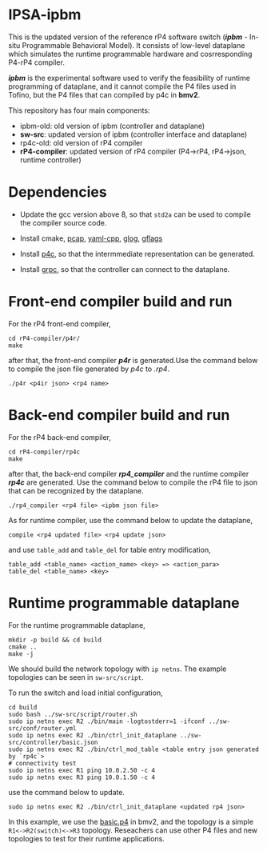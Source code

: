 # IPSA-ipbm

This is the updated version of the reference rP4 software switch (***ipbm*** - In-situ Programmable Behavioral Model). It consists of low-level dataplane which simulates the runtime programmable hardware and cosrresponding P4-rP4 compiler.

***ipbm*** is the experimental software used to verify the feasibility of runtime programming of dataplane, and it cannot compile the P4 files used in Tofino, but the P4 files that can compiled by p4c in **bmv2**.

This repository has four main components:
- ipbm-old: old version of ipbm (controller and dataplane)
- **sw-src**: updated version of ipbm (controller interface and dataplane)
- rp4c-old: old version of rP4 compiler
- **rP4-compiler**: updated version of rP4 compiler (P4->rP4, rP4->json, runtime controller)

# Dependencies
- Update the gcc version above 8, so that `std2a` can be used to compile the compiler source code.

- Install cmake, [pcap](https://www.tcpdump.org/), [yaml-cpp](https://github.com/jbeder/yaml-cpp), [glog](https://github.com/google/glog), [gflags](https://github.com/gflags/gflags)

- Install [p4c](https://github.com/p4lang/p4c), so that the intermmediate representation can be generated.

- Install [grpc](https://github.com/grpc/grpc), so that the controller can connect to the dataplane.

# Front-end compiler build and run
For the rP4 front-end compiler,
```shell
cd rP4-compiler/p4r/
make
``` 
after that, the front-end compiler ***p4r*** is generated.Use the command below to compile the json file generated by *p4c* to *.rp4*.
```shell
./p4r <p4ir json> <rp4 name>
```

# Back-end compiler build and run
For the rP4 back-end compiler,
```shell
cd rP4-compiler/rp4c
make
```
after that, the back-end compiler ***rp4_compiler*** and the runtime compiler ***rp4c*** are generated. Use the command below to compile the rP4 file to json that can be recognized by the dataplane.
```shell
./rp4_compiler <rp4 file> <ipbm json file>
```
As for runtime compiler, use the command below to update the dataplane,
```shell
compile <rp4 updated file> <rp4 update json>
```
and use `table_add` and `table_del` for table entry modification, 
```shell
table_add <table_name> <action_name> <key> => <action_para>
table_del <table_name> <key>
```

# Runtime programmable dataplane
For the runtime programmable dataplane, 
```shell
mkdir -p build && cd build
cmake ..
make -j
```
We should build the network topology with `ip netns`. The example topologies can be seen in `sw-src/script`.

To run the switch and load initial configuration, 
```shell
cd build
sudo bash ../sw-src/script/router.sh
sudo ip netns exec R2 ./bin/main -logtostderr=1 -ifconf ../sw-src/conf/router.yml
sudo ip netns exec R2 ./bin/ctrl_init_dataplane ../sw-src/controller/basic.json
sudo ip netns exec R2 ./bin/ctrl_mod_table <table entry json generated by `rp4c`>
# connectivity test
sudo ip netns exec R1 ping 10.0.2.50 -c 4
sudo ip netns exec R3 ping 10.0.1.50 -c 4
```
use the command below to update.
```shell
sudo ip netns exec R2 ./bin/ctrl_init_dataplane <updated rp4 json>
```

In this example, we use the [basic.p4](https://github.com/p4lang/tutorials/tree/master/exercises) in bmv2, and the topology is a simple `R1<->R2(switch)<->R3` topology. Reseachers can use other P4 files and new topologies to test for their runtime applications.



